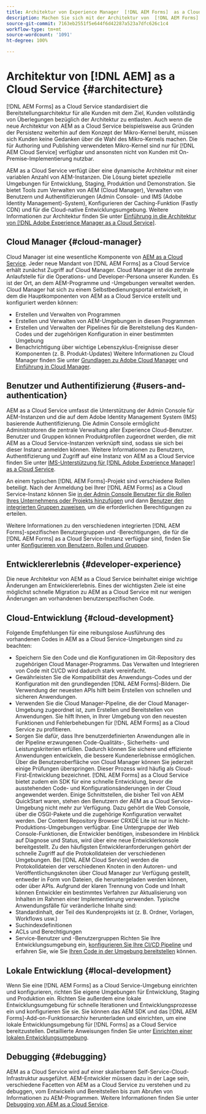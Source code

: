 ```yaml
---
title: Architektur von Experience Manager  [!DNL AEM Forms]  as a Cloud Service
description: Machen Sie sich mit der Architektur von  [!DNL AEM Forms]  as a Cloud Service vertraut, um mehr über die Skalierbarkeit, Widerstandsfähigkeit und Leistung der Plattform zu erfahren.
source-git-commit: 7163eb2551f5e644f6d42287a523a7dfc626c1c4
workflow-type: tm+mt
source-wordcount: '1091'
ht-degree: 100%

---
```



# Architektur von [!DNL AEM] as a Cloud Service {#architecture}

[!DNL AEM Forms] as a Cloud Service standardisiert die Bereitstellungsarchitektur für alle Kunden mit dem Ziel, Kunden vollständig von Überlegungen bezüglich der Architektur zu entlasten. Auch wenn die neue Architektur von AEM as a Cloud Service beispielsweise aus Gründen der Persistenz weiterhin auf dem Konzept der Mikro-Kernel beruht, müssen sich Kunden keine Gedanken über die Wahl des Mikro-Kernels machen. Die für Authoring und Publishing verwendeten Mikro-Kernel sind nur für [!DNL AEM Cloud Service] verfügbar und ansonsten nicht von Kunden mit On-Premise-Implementierung nutzbar.

AEM as a Cloud Service verfügt über eine dynamische Architektur mit einer variablen Anzahl von AEM-Instanzen. Die Lösung bietet spezielle Umgebungen für Entwicklung, Staging, Produktion und Demonstration. Sie bietet Tools zum Verwalten von AEM (Cloud Manager), Verwalten von Benutzern und Authentifizierungen (Admin Console- und IMS (Adobe Identity Management)-System), Konfigurieren der Caching-Funktion (Fastly CDN) und für die Cloud-native Entwicklungsumgebung. Weitere Informationen zur Architektur finden Sie unter [Einführung in die Architektur von [!DNL Adobe Experience Manager as a Cloud Service]](https://experienceleague.adobe.com/docs/experience-manager-cloud-service/core-concepts/architecture.html?lang=de).

## Cloud Manager {#cloud-manager}

Cloud Manager ist eine wesentliche Komponente von [AEM as a Cloud Service](https://experienceleague.adobe.com/docs/experience-manager-cloud-service/overview/introduction.html?lang=de). Jeder neue Mandant von [!DNL AEM Forms] as a Cloud Service erhält zunächst Zugriff auf Cloud Manager. Cloud Manager ist die zentrale Anlaufstelle für die Operations- und Developer-Persona unserer Kunden. Es ist der Ort, an dem AEM-Programme und -Umgebungen verwaltet werden. Cloud Manager hat sich zu einem Selbstbedienungsportal entwickelt, in dem die Hauptkomponenten von AEM as a Cloud Service erstellt und konfiguriert werden können:

* Erstellen und Verwalten von Programmen
* Erstellen und Verwalten von AEM-Umgebungen in diesen Programmen
* Erstellen und Verwalten der Pipelines für die Bereitstellung des Kunden-Codes und der zugehörigen Konfiguration in einer bestimmten Umgebung
* Benachrichtigung über wichtige Lebenszyklus-Ereignisse dieser Komponenten (z. B. Produkt-Updates)
Weitere Informationen zu Cloud Manager finden Sie unter [Grundlagen zu Adobe Cloud Manager](https://experienceleague.adobe.com/docs/experience-manager-learn/foundation/cloud-manager/understand-cloud-manager-for-aem.html?lang=de) und [Einführung in Cloud Manager](https://experienceleague.adobe.com/docs/experience-manager-cloud-manager/using/introduction-to-cloud-manager.html?lang=de).

## Benutzer und Authentifizierung {#users-and-authentication}

AEM as a Cloud Service umfasst die Unterstützung der Admin Console für AEM-Instanzen und die auf dem Adobe Identity Management System (IMS) basierende Authentifizierung. Die Admin Console ermöglicht Administratoren die zentrale Verwaltung aller Experience Cloud-Benutzer. Benutzer und Gruppen können Produktprofilen zugeordnet werden, die mit AEM as a Cloud Service-Instanzen verknüpft sind, sodass sie sich bei dieser Instanz anmelden können. Weitere Informationen zu Benutzern, Authentifizierung und Zugriff auf eine Instanz von AEM as a Cloud Service finden Sie unter [IMS-Unterstützung für  [!DNL Adobe Experience Manager]  as a Cloud Service](https://experienceleague.adobe.com/docs/experience-manager-cloud-service/security/ims-support.html?lang=de#introduction).

An einem typischen [!DNL AEM Forms]-Projekt sind verschiedene Rollen beteiligt. Nach der Anmeldung bei Ihrer [!DNL AEM Forms] as a Cloud Service-Instanz können Sie [in der Admin Console Benutzer für die Rollen Ihres Unternehmens oder Projekts hinzufügen](https://experienceleague.adobe.com/docs/experience-manager-cloud-service/security/ims-support.html?lang=de) und dann [Benutzer den integrierten Gruppen zuweisen](forms-groups-privileges-tasks.md), um die erforderlichen Berechtigungen zu erteilen.

Weitere Informationen zu den verschiedenen integrierten [!DNL AEM Forms]-spezifischen Benutzergruppen und -Berechtigungen, die für die [!DNL AEM Forms] as a Cloud Service-Instanz verfügbar sind, finden Sie unter [Konfigurieren von Benutzern, Rollen und Gruppen](forms-groups-privileges-tasks.md).

## Entwicklererlebnis {#developer-experience}

Die neue Architektur von AEM as a Cloud Service beinhaltet einige wichtige Änderungen am Entwicklererlebnis. Eines der wichtigsten Ziele ist eine möglichst schnelle Migration zu AEM as a Cloud Service mit nur wenigen Änderungen am vorhandenen benutzerspezifischen Code.

## Cloud-Entwicklung {#cloud-development}

Folgende Empfehlungen für eine reibungslose Ausführung des vorhandenen Codes in AEM as a Cloud Service-Umgebungen sind zu beachten:

* Speichern Sie den Code und die Konfigurationen im Git-Repository des zugehörigen Cloud Manager-Programms. Das Verwalten und Integrieren von Code mit CI/CD wird dadurch stark vereinfacht.
* Gewährleisten Sie die Kompatibilität des Anwendungs-Codes und der Konfiguration mit den grundlegenden [!DNL AEM Forms]-Bildern. Die Verwendung der neuesten APIs hilft beim Erstellen von schnellen und sicheren Anwendungen.
* Verwenden Sie die Cloud Manager-Pipeline, die der Cloud Manager-Umgebung zugeordnet ist, zum Erstellen und Bereitstellen von Anwendungen. Sie hilft Ihnen, in Ihrer Umgebung von den neuesten Funktionen und Fehlerbehebungen für [!DNL AEM Forms] as a Cloud Service zu profitieren.
* Sorgen Sie dafür, dass Ihre benutzerdefinierten Anwendungen alle in der Pipeline erzwungenen Code-Qualitäts-, Sicherheits- und Leistungskriterien erfüllen. Dadurch können Sie sichere und effiziente Anwendungen entwickeln, die bessere Kundenerlebnisse ermöglichen. Über die Benutzeroberfläche von Cloud Manager können Sie jederzeit einige Prüfungen überspringen.
Dieser Prozess wird häufig als Cloud-First-Entwicklung bezeichnet. [!DNL AEM Forms] as a Cloud Service bietet zudem ein SDK für eine schnelle Entwicklung, bevor die ausstehenden Code- und Konfigurationsänderungen in der Cloud angewendet werden.
Einige Schnittstellen, die bisher Teil von AEM QuickStart waren, stehen den Benutzern der AEM as a Cloud Service-Umgebung nicht mehr zur Verfügung. Dazu gehört die Web Console, über die OSGI-Pakete und die zugehörige Konfiguration verwaltet werden. Der Content Repository Browser CRXDE Lite ist nur in Nicht-Produktions-Umgebungen verfügbar. Eine Untergruppe der Web Console-Funktionen, die Entwickler benötigen, insbesondere im Hinblick auf Diagnose und Status, wird über eine neue Entwicklerkonsole bereitgestellt.
Zu den häufigsten Entwickleranforderungen gehört der schnelle Zugriff auf die Protokolldateien der verschiedenen Umgebungen. Bei [!DNL AEM Cloud Service] werden die Protokolldateien der verschiedenen Knoten in den Autoren- und Veröffentlichungsknoten über Cloud Manager zur Verfügung gestellt, entweder in Form von Dateien, die heruntergeladen werden können, oder über APIs. Aufgrund der klaren Trennung von Code und Inhalt können Entwickler ein bestimmtes Verfahren zur Aktualisierung von Inhalten im Rahmen einer Implementierung verwenden. Typische Anwendungsfälle für veränderliche Inhalte sind:
* Standardinhalt, der Teil des Kundenprojekts ist (z. B. Ordner, Vorlagen, Workflows usw.)
* Suchindexdefinitionen
* ACLs und Berechtigungen
* Service-Benutzer und -Benutzergruppen
Richten Sie Ihre Entwicklungsumgebung ein, [konfigurieren Sie Ihre CI/CD Pipeline](https://experienceleague.adobe.com/docs/experience-manager-cloud-manager/using/how-to-use/configuring-pipeline.html?lang=de) und erfahren Sie, wie Sie [Ihren Code in der Umgebung bereitstellen](https://experienceleague.adobe.com/docs/experience-manager-cloud-manager/using/how-to-use/deploying-code.html?lang=de) können.

## Lokale Entwicklung {#local-development}

Wenn Sie eine [!DNL AEM Forms] as a Cloud Service-Umgebung einrichten und konfigurieren, richten Sie eigene Umgebungen für Entwicklung, Staging und Produktion ein. Richten Sie außerdem eine lokale Entwicklungsumgebung für schnelle Iterationen und Entwicklungsprozesse ein und konfigurieren Sie sie. Sie können das AEM SDK und das [!DNL AEM Forms]-Add-on-Funktionsarchiv herunterladen und einrichten, um eine lokale Entwicklungsumgebung für [!DNL Forms] as a Cloud Service bereitzustellen.  Detaillierte Anweisungen finden Sie unter [Einrichten einer lokalen Entwicklungsumgebung](setup-local-development-environment.md).

## Debugging {#debugging}

AEM as a Cloud Service wird auf einer skalierbaren Self-Service-Cloud-Infrastruktur ausgeführt. AEM-Entwickler müssen dazu in der Lage sein, verschiedene Facetten von AEM as a Cloud Service zu verstehen und zu debuggen, vom Entwickeln und Bereitstellen bis zum Abrufen von Informationen zu AEM-Programmen. Weitere Informationen finden Sie unter [Debugging von AEM as a Cloud Service](https://experienceleague.adobe.com/docs/experience-manager-learn/cloud-service/debugging/debugging-aem-as-a-cloud-service/overview.html?lang=de).
